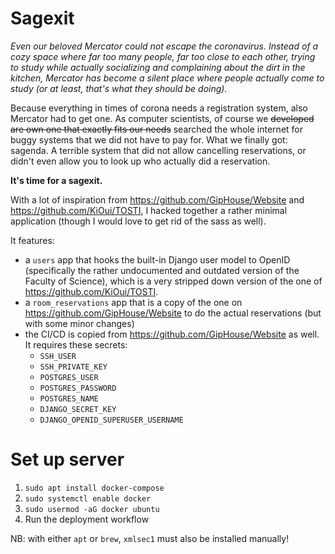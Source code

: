 # Sagexit

_Even our beloved Mercator could not escape the coronavirus. 
Instead of a cozy space where far too many people, far too close to each other,
trying to study while actually socializing and complaining about the dirt in the kitchen, 
Mercator has become a silent place where people actually come to study (or at least, 
that's what they should be doing)._

Because everything in times of corona needs a registration system, also Mercator had to get one. 
As computer scientists, of course we <s>developed are own one that exactly fits our needs</s> 
searched the whole internet for buggy systems that we did not have to pay for. What we finally
got: sagenda. A terrible system that did not allow cancelling reservations, or didn't even
allow you to look up who actually did a reservation.

**It's time for a sagexit.**

With a lot of inspiration from https://github.com/GipHouse/Website and https://github.com/KiOui/TOSTI, 
I hacked together a rather minimal application (though I would love to get rid of the sass as well).

It features: 

- a `users` app that hooks the built-in Django user model to OpenID (specifically the rather 
  undocumented and outdated version of the Faculty of Science), which is a very stripped down version 
  of the one of https://github.com/KiOui/TOSTI.
- a `room_reservations` app that is a copy of the one on https://github.com/GipHouse/Website to 
  do the actual reservations (but with some minor changes)
- the CI/CD is copied from https://github.com/GipHouse/Website as well. It requires these secrets:
  - `SSH_USER`
  - `SSH_PRIVATE_KEY`
  - `POSTGRES_USER`
  - `POSTGRES_PASSWORD`
  - `POSTGRES_NAME`
  - `DJANGO_SECRET_KEY`
  - `DJANGO_OPENID_SUPERUSER_USERNAME`

# Set up server
1. `sudo apt install docker-compose`
2. `sudo systemctl enable docker`
3. `sudo usermod -aG docker ubuntu`
4. Run the deployment workflow



NB: with either `apt` or `brew`, `xmlsec1` must also be installed manually!